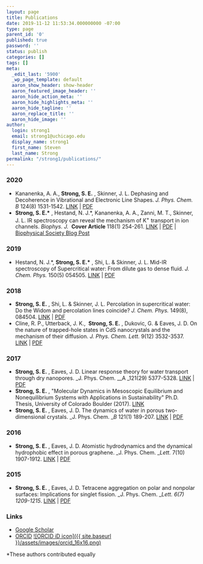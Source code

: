 ```yaml
---
layout: page
title: Publications
date: 2019-11-12 11:53:34.000000000 -07:00
type: page
parent_id: '0'
published: true
password: ''
status: publish
categories: []
tags: []
meta:
  _edit_last: '5900'
  _wp_page_template: default
  aaron_show_header: show-header
  aaron_featured_image_header: ''
  aaron_hide_action_meta: ''
  aaron_hide_highlights_meta: ''
  aaron_hide_tagline: ''
  aaron_replace_title: ''
  aaron_hide_image: ''
author:
  login: strong1
  email: strong1@uchicago.edu
  display_name: strong1
  first_name: Steven
  last_name: Strong
permalink: "/strong1/publications/"
---
```

### 2020

- Kananenka, A. A., **Strong, S. E.** , Skinner, J. L. Dephasing and Decoherence in Vibrational and Electronic Line Shapes. _J. Phys. Chem. B_ 124(8) 1531-1542. [LINK](https://pubs.acs.org/doi/10.1021/acs.jpcb.9b11655) | [PDF](https://voices.uchicago.edu/strong1/files/2020/03/Kananenka-et-al.-2020-Dephasing-and-Decoherence-in-Vibrational-and-Elect.pdf) 
- **Strong, S. E.\*** , Hestand, N. J.\*, Kananenka, A. A., Zanni, M. T., Skinner, J. L. IR spectroscopy can reveal the mechanism of K<sup>+</sup> transport in ion channels. _Biophys. J.&nbsp;_ **Cover Article** 118(1) 254-261. [LINK](https://www.cell.com/biophysj/fulltext/S0006-3495(19)30936-1) | [PDF](https://voices.uchicago.edu/strong1/files/2020/01/Strong-et-al.-2020-IR-Spectroscopy-Can-Reveal-the-Mechanism-of-K-Tra.pdf) | [Biophysical Society Blog Post](https://www.biophysics.org/blog/infrared-spectroscopy-probes-potassium-channels)

### 2019

- Hestand, N. J.\*, **Strong, S. E.\*** , Shi, L. & Skinner, J. L. Mid-IR spectroscopy of Supercritical water: From dilute gas to dense fluid.&nbsp;_J. Chem. Phys._ 150(5) 054505. [LINK](https://aip.scitation.org/doi/abs/10.1063/1.5079232) | [PDF](https://voices.uchicago.edu/strong1/files/2019/11/Hestand-et-al.-2019-Mid-IR-spectroscopy-of-supercritical-water-From-d.pdf)

### 2018

- **Strong, S. E.** , Shi, L. & Skinner, J. L. Percolation in supercritical water: Do the Widom and percolation lines coincide?&nbsp;_J. Chem. Phys._ 149(8), 084504. [LINK](https://aip.scitation.org/doi/abs/10.1063/1.5042556) | [PDF](https://voices.uchicago.edu/strong1/files/2019/11/Strong-et-al.-2018-Percolation-in-supercritical-water-Do-the-Widom-a.pdf)
- Cline, R. P., Utterback, J. K.,&nbsp; **Strong, S. E.** , Dukovic, G. & Eaves, J. D. On the nature of trapped-hole states in CdS nanocrystals and the mechanism of their diffusion.&nbsp;_J. Phys. Chem. Lett._ 9(12) 3532-3537. [LINK](https://pubs.acs.org/doi/abs/10.1021/acs.jpclett.8b01148) | [PDF](https://voices.uchicago.edu/strong1/files/2019/11/Cline-et-al.-2018-On-the-Nature-of-Trapped-Hole-States-in-CdS-Nanocr.pdf)

### 2017

- **Strong, S. E.** , Eaves, J. D.&nbsp;Linear response theory for water transport through dry nanopores.&nbsp;_J. Phys. Chem.&nbsp;__A&nbsp;_121(29) 5377-5328. [LINK](https://pubs.acs.org/doi/abs/10.1021/acs.jpca.7b03192) | [PDF](https://voices.uchicago.edu/strong1/files/2019/11/Strong-and-Eaves-2017-Linear-Response-Theory-for-Water-Transport-Through.pdf)
- **Strong, S. E.** , "Molecular Dynamics in Mesoscopic Equilibrium and Nonequilibrium Systems with Applications in Sustainability" Ph.D. Thesis, University of Colorado Boulder (2017). [LINK](https://scholar.colorado.edu/chem_gradetds/213/)
- **Strong, S. E.** , Eaves, J. D. The dynamics of water in porous two-dimensional crystals. _J. Phys. Chem.&nbsp;__B_ 121(1) 189-207. [LINK](https://pubs.acs.org/doi/abs/10.1021/acs.jpcb.6b09387) | [PDF](https://voices.uchicago.edu/strong1/files/2019/11/Strong-and-Eaves-2017-The-Dynamics-of-Water-in-Porous-Two-Dimensional-Cr.pdf)

### 2016

- **Strong, S. E.** , Eaves, J. D. Atomistic hydrodynamics and the dynamical hydrophobic effect in porous graphene. _J. Phys. Chem.&nbsp;__Lett._ 7(10) 1907-1912. [LINK](https://pubs.acs.org/doi/abs/10.1021/acs.jpclett.6b00748) | [PDF](https://voices.uchicago.edu/strong1/files/2019/11/Strong-and-Eaves-2016-Atomistic-Hydrodynamics-and-the-Dynamical-Hydropho.pdf)

### 2015

- **Strong, S. E.** , Eaves, J. D. Tetracene aggregation on polar and nonpolar surfaces: Implications for singlet fission. _J. Phys. Chem.&nbsp;__Lett. 6(7) 1209-1215_. [LINK](https://pubs.acs.org/doi/abs/10.1021/acs.jpclett.5b00141) | [PDF](https://voices.uchicago.edu/strong1/files/2019/11/Strong-and-Eaves-2015-Tetracene-Aggregation-on-Polar-and-Nonpolar-Surfac.pdf)

### Links

- [Google Scholar](https://scholar.google.com/citations?user=03RWzKgAAAAJ)
- [ORCID](https://orcid.org/0000-0003-4204-3028) [![ORCID iD icon]({{ site.baseurl }}/assets/images/orcid_16x16.png)](https://orcid.org/0000-0003-4204-3028)

\*These authors contributed equally

